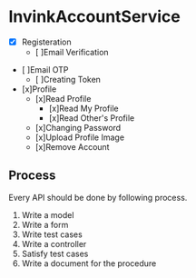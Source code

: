 # InvinkAccountService
- [x] Registeration
    - [ ]Email Verification
- [ ]Email OTP
    - [ ]Creating Token
- [x]Profile
    - [x]Read Profile
        - [x]Read My Profile
        - [x]Read Other's Profile
    - [x]Changing Password
    - [x]Upload Profile Image
    - [x]Remove Account


## Process
Every API should be done by following process.
1. Write a model
1. Write a form
1. Write test cases
1. Write a controller
1. Satisfy test cases
1. Write a document for the procedure